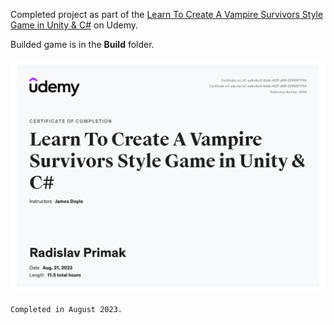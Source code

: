 Completed project as part of the [Learn To Create A Vampire Survivors Style Game in Unity & C#](https://www.udemy.com/course/unity-vampire-survival/) on Udemy.

Builded game is in the **Build** folder.

![Certificate](./Certificate%20Of%20Completion.jpg)

``Completed in August 2023.``
